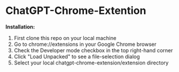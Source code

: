 # ChatGPT-Chrome-Extention

**Installation:**

1. First clone this repo on your local machine
2. Go to chrome://extensions in your Google Chrome browser
3. Check the Developer mode checkbox in the top right-hand corner
4. Click "Load Unpacked" to see a file-selection dialog
5. Select your local chatgpt-chrome-extension/extension directory

